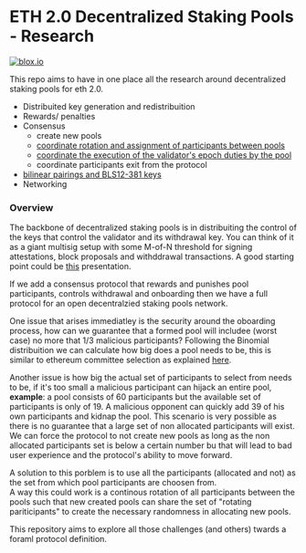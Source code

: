 # ETH 2.0 Decentralized Staking Pools - Research
[![blox.io](https://s3.us-east-2.amazonaws.com/app-files.blox.io/static/media/powered_by.png)](https://www.bloxstaking.com)


This repo aims to have in one place all the research around decentralized staking pools for eth 2.0.

- Distribuited key generation and redistribuition
- Rewards/ penalties
- Consensus
	- create new pools
	- [coordinate rotation and assignment of participants between pools](https://github.com/bloxapp/eth2-staking-pools-research/blob/master/pool_rotation.md)
	- [coordinate the execution of the validator's epoch duties by the pool](https://github.com/bloxapp/eth2-staking-pools-research/blob/master/pool_duties.md)
	- coordinate participants exit from the protocol
- [bilinear pairings and BLS12-381 keys](https://github.com/bloxapp/eth2-staking-pools-research/blob/master/BLS_keys_and_pairings.pdf)
- Networking  

### Overview
The backbone of decentralized staking pools is in distribuiting the control of the keys that control the validator and its withdrawal key. You can think of it as a giant multisig setup with some M-of-N threshold for signing attestations, block proposals and withddrawal transactions.
A good starting point could be [this](https://www.youtube.com/watch?v=Jtz9b7yWbLo) presentation.

If we add a consensus protocol that rewards and punishes pool participants, controls withdrawal and onboarding then we have a full protocol for an open decentralzied staking pools network.

One issue that arises immediatley is the security around the oboarding process, how can we guarantee that a formed pool will includee (worst case) no more that 1/3 malicious participants?
Following the Binomial distribuition we can calculate how big does a pool needs to be, this is similar to ethereum committee selection as explained [here](https://notes.ethereum.org/@vbuterin/rkhCgQteN?type=view#Why-32-ETH-validator-sizes). 

Another issue is how big the actual set of participants to select from needs to be, if it's too small a malicious participant can hijack an entire pool, **example**: a pool consists of 60 participants but the available set of participants is only of 19. A malicious opponent can quickly add 39 of his own participants and kidnap the pool. 
This scenario is very possible as there is no guarantee that a large set of non allocated participants will exist. We can force the protocol to not create new pools as long as the non allocated participants set is below a certain number bu that will lead to bad user experience and the protocol's ability to move forward.

A solution to this porblem is to use all the participants (allocated and not) as the set from which pool participants are choosen from.  
A way this could work is a continous rotation of all participants between the pools such that new created pools can share the set of "rotating pariticipants" to create the necessary randomness in allocating new pools.

This repository aims to explore all those challenges (and others) twards a foraml protocol definition.

